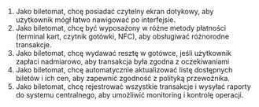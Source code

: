 1. Jako biletomat, chcę posiadać czytelny ekran dotykowy, aby użytkownik mógł
łatwo nawigować po interfejsie.
2. Jako biletomat, chcę być wyposażony w różne metody płatności (terminal kart,
czytnik gotówki, NFC), aby obsługiwać różnorodne transakcje.
3. Jako biletomat, chcę wydawać resztę w gotówce, jeśli użytkownik zapłaci
nadmiarowo, aby transakcja była zgodna z oczekiwaniami
4. Jako biletomat, chcę automatycznie aktualizować listę dostępnych biletów i ich 
cen, aby zapewnić zgodność z polityką przewoźnika. 
5. Jako biletomat, chcę rejestrować wszystkie transakcje i wysyłać raporty do 
systemu centralnego, aby umożliwić monitoring i kontrolę operacji.


